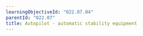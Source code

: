 ```yaml
---
learningObjectiveId: "022.07.04"
parentId: "022.07"
title: Autopilot - automatic stability equipment
---
```

